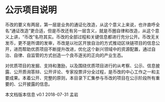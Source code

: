# 公示项目说明

币改的要义有两层，第一层是业务的通证化改造，从这个意义上来说，也许直呼全名“通证改造”更合适，但是币改还有另一层含义，就是币圈自律和改造，从这个意义上讲，“币改”名符其实。币改的全部过程和关键信息都进行充分公开。币改无关发币，更不是所谓的发审，币改是以社区开放自治的方式推动区块链项目的信息公开，进而帮助优质项目不断提升改进，优化这个新兴领域中的资源配置，通过自治、自律、自监管的方式创造一个良币逐劣的正向的产业生态。

对优质项目的发掘、支持和激励，以及围绕优质项目进行的从考察、公示、信息披露、公开质询答辩、公开评论、专家投票评分全过程，是币改的中心工作之一和主要成果。本着公开、完整的原则，本目录下汇集参与币改的项目在公示阶段所有重要的、公开披露的信息。



本文档版本信息
v0.1    2018-07-31     孟岩
